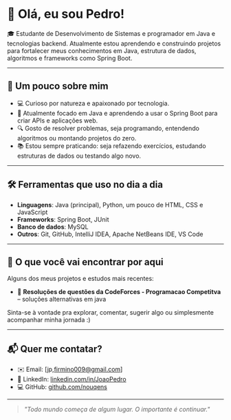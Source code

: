 # 👋 Olá, eu sou Pedro!

🎓 Estudante de Desenvolvimento de Sistemas e programador em Java e tecnologias backend. Atualmente estou aprendendo e construindo projetos para fortalecer meus conhecimentos em Java, estrutura de dados, algoritmos e frameworks como Spring Boot.

---

## 🧠 Um pouco sobre mim

- 💻 Curioso por natureza e apaixonado por tecnologia.
- 🚀 Atualmente focado em Java e aprendendo a usar o Spring Boot para criar APIs e aplicações web.
- 🔍 Gosto de resolver problemas, seja programando, entendendo algoritmos ou montando projetos do zero.
- 📚 Estou sempre praticando: seja refazendo exercícios, estudando estruturas de dados ou testando algo novo.

---

## 🛠️ Ferramentas que uso no dia a dia

- **Linguagens**: Java (principal), Python, um pouco de HTML, CSS e JavaScript
- **Frameworks**: Spring Boot, JUnit
- **Banco de dados**: MySQL
- **Outros**: Git, GitHub, IntelliJ IDEA, Apache NetBeans IDE, VS Code

---

## 📌 O que você vai encontrar por aqui

Alguns dos meus projetos e estudos mais recentes:

- 🧩 **Resoluções de questões da CodeForces - Programacao Competitva** – soluções alternativas em java

 <!---
- 🔗 **API REST com Spring Boot** – um back-end simples pra aprender como tudo se conecta.
- 🧱 **Estruturas de dados** – listas, filas, pilhas e árvores implementadas do zero pra entender como funcionam por dentro.
--->

Sinta-se à vontade pra explorar, comentar, sugerir algo ou simplesmente acompanhar minha jornada :)

---

## 📬 Quer me contatar?

- ✉️ Email: [jp,firmino009@gmail.com]  
- 💼 LinkedIn: [linkedin.com/in/JoaoPedro](https://www.linkedin.com/in/jo%C3%A3o-pedro-0501b1339?utm_source=share&utm_campaign=share_via&utm_content=profile&utm_medium=android_app)  
- 💻 GitHub: [github.com/nouqens](https://github.com/nouqens)

---

> _"Todo mundo começa de algum lugar. O importante é continuar."_

<!---
nouqens/nouqens is a ✨ special ✨ repository because its `README.md` (this file) appears on your GitHub profile.
You can click the Preview link to take a look at your changes.
--->
